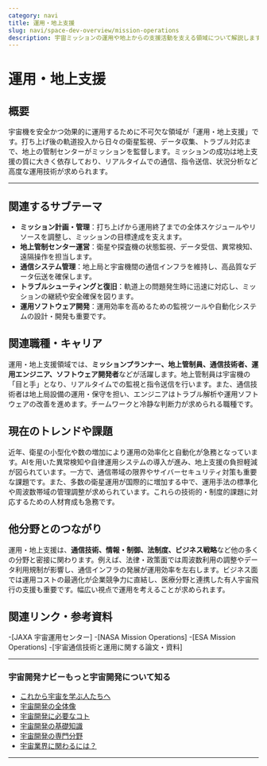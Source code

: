 ```yaml
---
category: navi
title: 運用・地上支援
slug: navi/space-dev-overview/mission-operations
description: 宇宙ミッションの運用や地上からの支援活動を支える領域について解説します。
---
```


# 運用・地上支援

## 概要  

宇宙機を安全かつ効果的に運用するために不可欠な領域が「運用・地上支援」です。打ち上げ後の軌道投入から日々の衛星監視、データ収集、トラブル対応まで、地上の管制センターがミッションを監督します。ミッションの成功は地上支援の質に大きく依存しており、リアルタイムでの通信、指令送信、状況分析など高度な運用技術が求められます。

---

## 関連するサブテーマ  

- **ミッション計画・管理**：打ち上げから運用終了までの全体スケジュールやリソースを調整し、ミッションの目標達成を支えます。
- **地上管制センター運営**：衛星や探査機の状態監視、データ受信、異常検知、遠隔操作を担当します。
- **通信システム管理**：地上局と宇宙機間の通信インフラを維持し、高品質なデータ伝送を確保します。
- **トラブルシューティングと復旧**：軌道上の問題発生時に迅速に対応し、ミッションの継続や安全確保を図ります。
- **運用ソフトウェア開発**：運用効率を高めるための監視ツールや自動化システムの設計・開発も重要です。

## 関連職種・キャリア  

運用・地上支援領域では、**ミッションプランナー、地上管制員、通信技術者、運用エンジニア、ソフトウェア開発者**などが活躍します。地上管制員は宇宙機の「目と手」となり、リアルタイムでの監視と指令送信を行います。また、通信技術者は地上局設備の運用・保守を担い、エンジニアはトラブル解析や運用ソフトウェアの改善を進めます。チームワークと冷静な判断力が求められる職種です。

## 現在のトレンドや課題  

近年、衛星の小型化や数の増加により運用の効率化と自動化が急務となっています。AIを用いた異常検知や自律運用システムの導入が進み、地上支援の負担軽減が図られています。一方で、通信帯域の限界やサイバーセキュリティ対策も重要な課題です。また、多数の衛星運用が国際的に増加する中で、運用手法の標準化や周波数帯域の管理調整が求められています。これらの技術的・制度的課題に対応するための人材育成も急務です。

## 他分野とのつながり  

運用・地上支援は、**通信技術、情報・制御、法制度、ビジネス戦略**など他の多くの分野と密接に関わります。例えば、法律・政策面では周波数利用の調整やデータ利用規制が影響し、通信インフラの発展が運用効率を左右します。ビジネス面では運用コストの最適化が企業競争力に直結し、医療分野と連携した有人宇宙飛行の支援も重要です。幅広い視点で運用を考えることが求められます。

## 関連リンク・参考資料  

-[JAXA 宇宙運用センター]
-[NASA Mission Operations]
-[ESA Mission Operations]
-[宇宙通信技術と運用に関する論文・資料]

---

### 宇宙開発ナビーもっと宇宙開発について知る
- [これから宇宙を学ぶ人たちへ](docs/navi/intro-to-space-dev)
- [宇宙開発の全体像](docs/navi/space-dev-overview)
- [宇宙開発に必要なコト](docs/navi/what-is-needed)
- [宇宙開発の基礎知識](docs/navi/basic-knowledge)
- [宇宙開発の専門分野](docs/navi/region-of-expertise)
- [宇宙業界に関わるには？](docs/navi/how-to-commit)

---